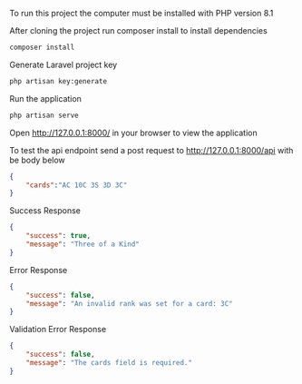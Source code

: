 To run this project the computer must be installed with PHP  version 8.1

After cloning the project run composer install to install dependencies
```bash
composer install
```

Generate Laravel project key
```bash
php artisan key:generate
```

Run the application
```bash
php artisan serve
```

Open http://127.0.0.1:8000/ in your browser to view the application

To test the api endpoint send a post request to http://127.0.0.1:8000/api with be body below
```json
{
    "cards":"AC 10C 3S 3D 3C"
}
```

Success Response
```json
{
    "success": true,
    "message": "Three of a Kind"
}
```

Error Response
```json
{
    "success": false,
    "message": "An invalid rank was set for a card: 3C"
}
```

Validation Error Response
```json
{
    "success": false,
    "message": "The cards field is required."
}
```
